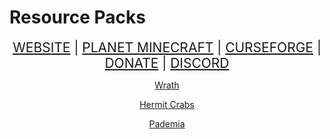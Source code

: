 # Resource Packs

<div align="center" style="font-size: 150%;">
<a class="ct_button" href="https://ceterai.github.io/Workshop/Minecraft/Packs">WEBSITE</a> | <a class="ct_button" href="https://www.planetminecraft.com/member/ceterai/submissions/texture-packs/">PLANET MINECRAFT</a> | <a class="ct_button" href="https://legacy.curseforge.com/members/ceterai/projects">CURSEFORGE</a> | <a class="ct_button" href="https://buymeacoffee.com/ceterai">DONATE</a> | <a class="ct_button" href="https://discord.gg/gGEwZ5vbgr">DISCORD</a>
</div>

<div align="center">
<a href="https://www.planetminecraft.com/texture-pack/wrath-resource-pack/" class="ct_card" style="background-image: url(https://static.planetminecraft.com/files/image/minecraft/texture-pack/2020/377/13787055-pack_l.webp); height: 200px;"><p>Wrath</p></a>
<a href="https://www.planetminecraft.com/texture-pack/hermit-crabs/" class="ct_card" style="background-image: url(https://static.planetminecraft.com/files/image/minecraft/texture-pack/2021/063/14444738-pack_xl.webp); height: 200px;"><p>Hermit Crabs</p></a>
<a href="https://www.planetminecraft.com/texture-pack/pademia/" class="ct_card" style="background-image: url(https://static.planetminecraft.com/files/image/minecraft/texture-pack/2020/736/13719159-image_xl.webp); height: 200px;"><p>Pademia</p></a>
</div>
